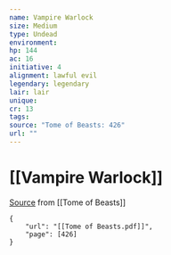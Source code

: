 ```yaml
---
name: Vampire Warlock
size: Medium
type: Undead
environment: 
hp: 144
ac: 16
initiative: 4
alignment: lawful evil
legendary: legendary
lair: lair
unique: 
cr: 13
tags: 
source: "Tome of Beasts: 426"
url: ""
---
```

# [[Vampire Warlock]]

[Source](zotero://open-pdf/library/items/ULEQWHJM?page=426) from [[Tome of Beasts]]

```pdf
{
	"url": "[[Tome of Beasts.pdf]]",
	"page": [426]
}
```

